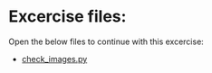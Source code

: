 # Excercise files: 

Open the below files to continue with this excercise: 

- [check_images.py][def]



[def]: ../data/check_images.py